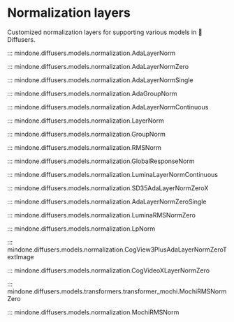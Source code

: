 <!--Copyright 2024 The HuggingFace Team. All rights reserved.

Licensed under the Apache License, Version 2.0 (the "License"); you may not use this file except in compliance with
the License. You may obtain a copy of the License at

http://www.apache.org/licenses/LICENSE-2.0

Unless required by applicable law or agreed to in writing, software distributed under the License is distributed on
an "AS IS" BASIS, WITHOUT WARRANTIES OR CONDITIONS OF ANY KIND, either express or implied. See the License for the
specific language governing permissions and limitations under the License.
-->

# Normalization layers

Customized normalization layers for supporting various models in 🤗 Diffusers.

::: mindone.diffusers.models.normalization.AdaLayerNorm

::: mindone.diffusers.models.normalization.AdaLayerNormZero

::: mindone.diffusers.models.normalization.AdaLayerNormSingle

::: mindone.diffusers.models.normalization.AdaGroupNorm

::: mindone.diffusers.models.normalization.AdaLayerNormContinuous

::: mindone.diffusers.models.normalization.LayerNorm

::: mindone.diffusers.models.normalization.GroupNorm

::: mindone.diffusers.models.normalization.RMSNorm

::: mindone.diffusers.models.normalization.GlobalResponseNorm

::: mindone.diffusers.models.normalization.LuminaLayerNormContinuous

::: mindone.diffusers.models.normalization.SD35AdaLayerNormZeroX

::: mindone.diffusers.models.normalization.AdaLayerNormZeroSingle

::: mindone.diffusers.models.normalization.LuminaRMSNormZero

::: mindone.diffusers.models.normalization.LpNorm

::: mindone.diffusers.models.normalization.CogView3PlusAdaLayerNormZeroTextImage

::: mindone.diffusers.models.normalization.CogVideoXLayerNormZero

::: mindone.diffusers.models.transformers.transformer_mochi.MochiRMSNormZero

::: mindone.diffusers.models.normalization.MochiRMSNorm
